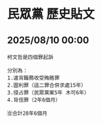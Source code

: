 # 民眾黨 歷史貼文

## 2025/08/10 00:00

```
柯文哲是四個罪起訴

分別為：
1.違背職務收受賄賂罪
2.圖利罪（這二罪合併求處15年）
3.侵占罪（民眾黨案5年 木可6年）
4.背信罪（2年6個月）

🈴合計28年6個月
```